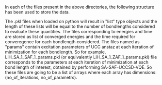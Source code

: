 In each of the files present in the above directories, the following structure has been used to store the data.


The .pkl files when loaded on python will result in "list" type objects and the length of these lists will be equal to the number of bondlengths considered to evaluate these quantities. The files corresponding to energies and time are stored as list of converged energies and the time required for converegence for each bondlength considered. The files named as "params" contain excitation parameters of UCC anstaz at each iteration of minimization for each bondlength. So for example, LiH_SA_1_SAF_1_params.pkl (or equivalently LiH_SA_1_ZAF_1_params.pkl) file corresponds to the parameters at each iteration of minimization at each bond length of interest, obtained by performing SA-SAF-UCCSD-VQE. So these files are going to be a list of arrays where each array has dimensions: (no_of_iterations, no_of_parametrs).
